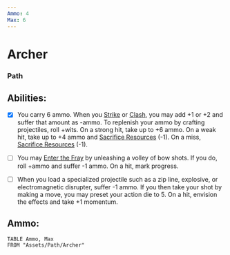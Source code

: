 ```yaml
---
Ammo: 4
Max: 6
---
```

# Archer
### Path


## Abilities:
- [x] You carry 6 ammo. When you [Strike](Moves/combat/strike) or [Clash](Moves/combat/clash), you may add +1 or +2 and suffer that amount as -ammo. To replenish your ammo by crafting projectiles, roll +wits. On a strong hit, take up to +6 ammo. On a weak hit, take up to +4 ammo and [Sacrifice Resources](Moves/suffer/sacrifice_resources) (-1). On a miss, [Sacrifice Resources](Moves/suffer/sacrifice_resources) (-1).

- [ ] You may [Enter the Fray](Moves/combat/enter_the_fray) by unleashing a volley of bow shots. If you do, roll +ammo and suffer -1 ammo. On a hit, mark progress.

- [ ] When you load a specialized projectile such as a zip line, explosive, or electromagnetic disrupter, suffer -1 ammo. If you then take your shot by making a move, you may preset your action die to 5. On a hit, envision the effects and take +1 momentum.

## Ammo:
```dataview
TABLE Ammo, Max
FROM "Assets/Path/Archer"
```